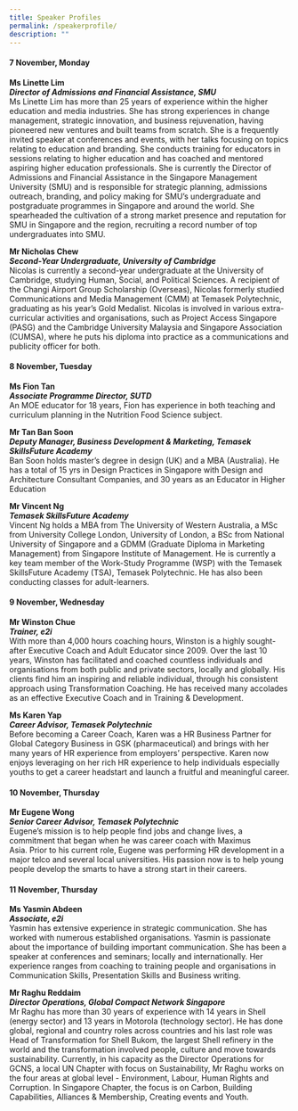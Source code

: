 ```yaml
---
title: Speaker Profiles
permalink: /speakerprofile/
description: ""
---
```

#### 7 November, Monday

**Ms Linette Lim <br/>*Director of Admissions and Financial Assistance, SMU***  
 Ms Linette Lim has more than 25 years of experience within the higher education and media industries. She has strong experiences in change management, strategic innovation, and business rejuvenation, having pioneered new ventures and built teams from scratch. She is a frequently invited speaker at conferences and events, with her talks focusing on topics relating to education and branding. She conducts training for educators in sessions relating to higher education and has coached and mentored aspiring higher education professionals. She is currently the Director of Admissions and Financial Assistance in the Singapore Management University (SMU) and is responsible for strategic planning, admissions outreach, branding, and policy making for SMU’s undergraduate and postgraduate programmes in Singapore and around the world. She spearheaded the cultivation of a strong market presence and reputation for SMU in Singapore and the region, recruiting a record number of top undergraduates into SMU.  
 
 **Mr Nicholas Chew <br/>*Second-Year Undergraduate, University of Cambridge***  
Nicolas is currently a second-year undergraduate at the University of Cambridge, studying Human, Social, and Political Sciences. A recipient of the Changi Airport Group Scholarship (Overseas), Nicolas formerly studied Communications and Media Management (CMM) at Temasek Polytechnic, graduating as his year’s Gold Medalist. Nicolas is involved in various extra-curricular activities and organisations, such as Project Access Singapore (PASG) and the Cambridge University Malaysia and Singapore Association (CUMSA), where he puts his diploma into practice as a communications and publicity officer for both.


#### 8 November, Tuesday

**Ms Fion Tan <br/>*Associate Programme Director, SUTD***  
An MOE educator for 18 years, Fion has experience in both teaching and curriculum planning in the Nutrition Food Science subject.

**Mr Tan Ban Soon <br/>*Deputy Manager, Business Development & Marketing, Temasek SkillsFuture Academy***  
Ban Soon holds master’s degree in design (UK) and a MBA (Australia). He has a total of 15 yrs in Design Practices in Singapore with Design and Architecture Consultant Companies, and 30 years as an Educator in Higher Education

**Mr Vincent Ng <br/>*Temasek SkillsFuture Academy***  
Vincent Ng holds a MBA from The University of Western Australia, a MSc from University College London, University of London, a BSc from National University of Singapore and a GDMM (Graduate Diploma in Marketing Management) from Singapore Institute of Management. He is currently a key team member of the Work-Study Programme (WSP) with the Temasek SkillsFuture Academy (TSA), Temasek Polytechnic. He has also been conducting classes for adult-learners.

#### 9 November, Wednesday

**Mr Winston Chue <br/>*Trainer, e2i***  
With more than 4,000 hours coaching hours, Winston is a highly sought- after Executive Coach and Adult Educator since 2009. Over the last 10 years, Winston has facilitated and coached countless individuals and organisations from both public and private sectors, locally and globally. His clients find him an inspiring and reliable individual, through his consistent approach using Transformation Coaching. He has received many accolades as an effective Executive Coach and in Training & Development.

**Ms Karen Yap <br/>*Career Advisor, Temasek Polytechnic***  
Before becoming a Career Coach, Karen was a HR Business Partner for Global Category Business in GSK (pharmaceutical) and brings with her many years of HR experience from employers’ perspective. Karen now enjoys leveraging on her rich HR experience to help individuals especially youths to get a career headstart and launch a fruitful and meaningful career.

#### 10 November, Thursday

**Mr Eugene Wong <br/> *Senior Career Advisor, Temasek Polytechnic***  
Eugene’s mission is to help people find jobs and change lives, a commitment that began when he was career coach with Maximus Asia. Prior to his current role, Eugene was performing HR development in a major telco and several local universities. His passion now is to help young people develop the smarts to have a strong start in their careers.

#### 11 November, Thursday

**Ms Yasmin Abdeen <br/> *Associate, e2i***  
 Yasmin has extensive experience in strategic communication. She has worked with numerous established organisations. Yasmin is passionate about the importance of building important communication. She has been a speaker at conferences and seminars; locally and internationally. Her experience ranges from coaching to training people and organisations in Communication Skills, Presentation Skills and Business writing.      

**Mr Raghu Reddaim <br/> *Director Operations, Global Compact Network Singapore***  
Mr Raghu has more than 30 years of experience with 14 years in Shell (energy sector) and 13 years in Motorola (technology sector). He has done global, regional and country roles across countries and his last role was Head of Transformation for Shell Bukom, the largest Shell refinery in the world and the transformation involved people, culture and move towards sustainability. Currently, in his capacity as the Director Operations for GCNS, a local UN Chapter with focus on Sustainability, Mr Raghu works on the four areas at global level - Environment, Labour, Human Rights and Corruption. In Singapore Chapter, the focus is on Carbon, Building Capabilities, Alliances & Membership, Creating events and Youth.